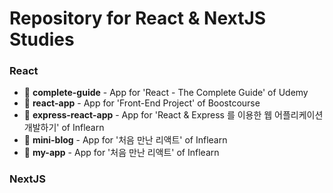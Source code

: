 # Repository for React & NextJS Studies

### React
- 📁 <strong>complete-guide</strong> - App for 'React - The Complete Guide' of Udemy<br />
- 📁 <strong>react-app</strong> - App for 'Front-End Project' of Boostcourse<br />
- 📁 <strong>express-react-app</strong> - App for 'React & Express 를 이용한 웹 어플리케이션 개발하기' of Inflearn<br />
- 📁 <strong>mini-blog</strong> - App for '처음 만난 리액트' of Inflearn<br />
- 📁 <strong>my-app</strong> - App for '처음 만난 리액트' of Inflearn<br />

### NextJS
